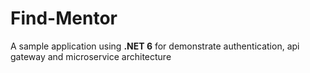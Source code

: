 # Find-Mentor
A sample application using **.NET 6** for demonstrate authentication, api gateway and microservice architecture
